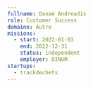 ```yaml
---
fullname: Danaé Andreadis
role: Customer Success
domaine: Autre
missions:
  - start: 2022-01-03
    end: 2022-12-31
    status: independent
    employer: DINUM
startups:
  - trackdechets
---
```


